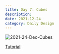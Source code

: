 ```yaml
---
title: Day 7: Cubes
description:
date: 2021-12-24 
category: Daily Design
---
```


![2021-24-Dec-Cubes](https://user-images.githubusercontent.com/3475947/147390887-5f34ea85-29d3-4965-8fc8-df851187365c.png)

[Tutorial](https://www.youtube.com/watch?v=TuJCce9cc64)
